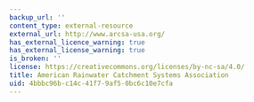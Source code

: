 ```yaml
---
backup_url: ''
content_type: external-resource
external_url: http://www.arcsa-usa.org/
has_external_licence_warning: true
has_external_license_warning: true
is_broken: ''
license: https://creativecommons.org/licenses/by-nc-sa/4.0/
title: American Rainwater Catchment Systems Association
uid: 4bbbc96b-c14c-41f7-9af5-0bc6c10e7cfa
---
```


